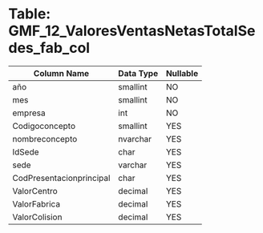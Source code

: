 # Table: GMF_12_ValoresVentasNetasTotalSedes_fab_col

| Column Name | Data Type | Nullable |
|-------------|-----------|----------|
| año | smallint | NO |
| mes | smallint | NO |
| empresa | int | NO |
| Codigoconcepto | smallint | YES |
| nombreconcepto | nvarchar | YES |
| IdSede | char | YES |
| sede | varchar | YES |
| CodPresentacionprincipal | char | YES |
| ValorCentro | decimal | YES |
| ValorFabrica | decimal | YES |
| ValorColision | decimal | YES |
